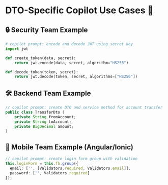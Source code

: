 # DTO-Specific Copilot Use Cases 🔗

## 🔒 Security Team Example
```python
# copilot prompt: encode and decode JWT using secret key
import jwt

def create_token(data, secret):
    return jwt.encode(data, secret, algorithm="HS256")

def decode_token(token, secret):
    return jwt.decode(token, secret, algorithms=["HS256"])
```

## 🛠️ Backend Team Example
```java
// copilot prompt: create DTO and service method for account transfer
public class TransferDto {
    private String fromAccount;
    private String toAccount;
    private BigDecimal amount;
}
```

## 📲 Mobile Team Example (Angular/Ionic)
```typescript
// copilot prompt: create login form group with validation
this.loginForm = this.fb.group({
  email: ['', [Validators.required, Validators.email]],
  password: ['', Validators.required]
});
```
